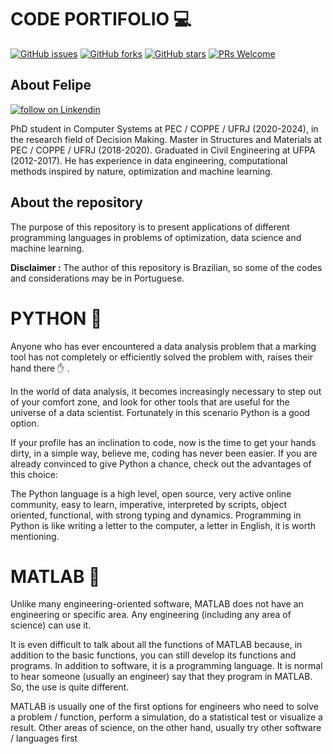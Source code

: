 # CODE PORTIFOLIO :computer: 



[![GitHub issues](https://img.shields.io/github/issues/FelipeRamosOliveira/Portfolio-Python.svg)](https://img.shields.io/github/issues/FelipeRamosOliveira/Portfolio.svg)
[![GitHub forks](https://img.shields.io/github/forks/FelipeRamosOliveira/Portfolio-Python.svg)](https://github.com/FelipeRamosOliveira/Portfolio/network)
[![GitHub stars](https://img.shields.io/github/stars/FelipeRamosOliveira/Portfolio-Python.svg)](https://github.com/FelipeRamosOliveira/Portfolio/stargazers)
[![PRs Welcome](https://img.shields.io/badge/PRs-welcome-brightgreen.svg)](https://github.com/FelipeRamosOliveira/Portfolio/pulls)

## About Felipe 

<p>
    <a href="https://www.linkedin.com/in/felipe-ramos-oliveira/">
        <img src="https://img.shields.io/badge/LinkedIn-0077B5?style=for-the-badge&logo=linkedin&logoColor=white"
            alt="follow on Linkendin"></a>
<p/>


PhD student in Computer Systems at PEC / COPPE / UFRJ (2020-2024), in the research field of Decision Making. Master in Structures and Materials at PEC / COPPE / UFRJ (2018-2020). Graduated in Civil Engineering at UFPA (2012-2017). He has experience in data engineering, computational methods inspired by nature, optimization and machine learning.

## About the repository

The purpose of this repository is to present applications of different programming languages in problems of optimization, data science and machine learning.

**Disclaimer :** The author of this repository is Brazilian, so some of the codes and considerations may be in Portuguese.



# PYTHON :snake:
Anyone who has ever encountered a data analysis problem that a marking tool has not completely or efficiently solved the problem with, raises their hand there :raised_hand: .

In the world of data analysis, it becomes increasingly necessary to step out of your comfort zone, and look for other tools that are useful for the universe of a data scientist. Fortunately in this scenario Python is a good option.

If your profile has an inclination to code, now is the time to get your hands dirty, in a simple way, believe me, coding has never been easier. If you are already convinced to give Python a chance, check out the advantages of this choice:

The Python language is a high level, open source, very active online community, easy to learn, imperative, interpreted by scripts, object oriented, functional, with strong typing and dynamics. Programming in Python is like writing a letter to the computer, a letter in English, it is worth mentioning.


# MATLAB :triangular_ruler:
Unlike many engineering-oriented software, MATLAB does not have an engineering or specific area. Any engineering (including any area of science) can use it.

It is even difficult to talk about all the functions of MATLAB because, in addition to the basic functions, you can still develop its functions and programs. In addition to software, it is a programming language. It is normal to hear someone (usually an engineer) say that they program in MATLAB. So, the use is quite different.

MATLAB is usually one of the first options for engineers who need to solve a problem / function, perform a simulation, do a statistical test or visualize a result. Other areas of science, on the other hand, usually try other software / languages first
